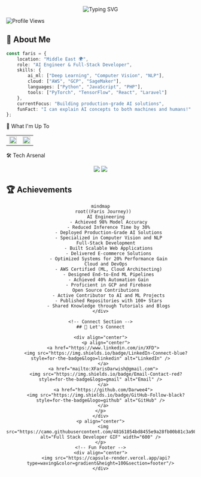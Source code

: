 <div align="center">

![Typing SVG](https://readme-typing-svg.demolab.com?font=Fira+Code&weight=600&size=28&duration=4000&pause=1000&color=2F81F7&center=true&vCenter=true&random=false&width=600&lines=Hello%2C+I'm+Faris+Darwish+%F0%9F%91%8B;AI+Engineer+%F0%9F%A4%96;Data+Scientist+%f0%9f%93%8a;Full-Stack+Developer+%F0%9F%9A%80;Let's+build+something+amazing!)

</div>

<!-- Profile Views Counter -->
<p align="left">
    <img src="https://komarev.com/ghpvc/?username=Darwee4&label=Profile%20views&color=2F81F7&style=for-the-badge" alt="Profile Views">
</p>

<!-- About Me Section -->
## 🤖 About Me

```typescript
const faris = {
    location: "Middle East 🌍",
    role: "AI Engineer & Full-Stack Developer",
    skills: {
        ai_ml: ["Deep Learning", "Computer Vision", "NLP"],
        cloud: ["AWS", "GCP", "SageMaker"],
        languages: ["Python", "JavaScript", "PHP"],
        tools: ["PyTorch", "TensorFlow", "React", "Laravel"]
    },
    currentFocus: "Building production-grade AI solutions",
    funFact: "I can explain AI concepts to both machines and humans!"
};
```

<!-- Activity Section -->
🚀 What I'm Up To
<table> <tr> <td width="50%"> <img src="https://github-readme-activity-graph.vercel.app/graph?username=Darwee4&theme=github-compact&hide_border=true&area=true" width="100%"> </td> <td width="50%"> <img src="https://github-readme-stats.vercel.app/api/top-langs/?username=Darwee4&layout=compact&theme=github_dark&hide_border=true" width="100%"> </td> </tr> </table>

<!-- Skills Section -->
🛠️ Tech Arsenal
<div align="center">
<img src="https://skillicons.dev/icons?i=python,pytorch,tensorflow,aws,react,nodejs,docker,git" />

<img src="https://skillicons.dev/icons?i=js,php,laravel,mysql,gcp,firebase,vscode,github" />

</div>

<!-- Achievements Section -->
## 🏆 Achievements
<div align="center">

```mermaid
mindmap
  root((Faris Journey))
    AI Engineering
      - Achieved 98% Model Accuracy
      - Reduced Inference Time by 30%
      - Deployed Production-Grade AI Solutions
      - Specialized in Computer Vision and NLP
    Full-Stack Development
      - Built Scalable Web Applications
      - Delivered E-commerce Solutions
      - Optimized Systems for 20% Performance Gain
    Cloud and DevOps
      - AWS Certified (ML, Cloud Architecting)
      - Designed End-to-End ML Pipelines
      - Achieved 40% Automation Gain
      - Proficient in GCP and Firebase
    Open Source Contributions
      - Active Contributor to AI and ML Projects
      - Published Repositories with 100+ Stars
      - Shared Knowledge through Tutorials and Blogs
</div>

<!-- Connect Section -->
## 🤝 Let's Connect

<div align="center">
    <p align="center">
  <a href="https://www.linkedin.com/in/XFD">
    <img src="https://img.shields.io/badge/LinkedIn-Connect-blue?style=for-the-badge&logo=linkedin" alt="LinkedIn" />
  </a>
  <a href="mailto:XFarisDarwish@gmail.com">
    <img src="https://img.shields.io/badge/Email-Contact-red?style=for-the-badge&logo=gmail" alt="Email" />
  </a>
  <a href="https://github.com/Darwee4">
    <img src="https://img.shields.io/badge/GitHub-Follow-black?style=for-the-badge&logo=github" alt="GitHub" />
  </a>
</p>
</div>
<p align="center">
  <img src="https://camo.githubusercontent.com/48161854bd8455e9a28fb00b81c3a985611dbedbd1128a41efd949457ffcdc14/68747470733a2f2f6d656469612e74656e6f722e636f6d2f557474433441495459523441414141642f66756c6c2d737461636b2d646576656c6f7065722e676966" alt="Full Stack Developer GIF" width="600" />
</p>
<!-- Fun Footer -->
<div align="center">
    <img src="https://capsule-render.vercel.app/api?type=waving&color=gradient&height=100&section=footer"/>
</div>
